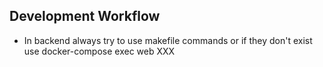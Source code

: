 ## Development Workflow

- In backend always try to use makefile commands or if they don't exist use docker-compose exec web XXX